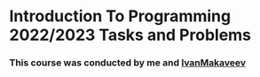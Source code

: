 # Introduction To Programming 2022/2023 Tasks and Problems

### This course was conducted by me and [IvanMakaveev](https://github.com/IvanMakaveev)